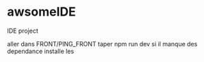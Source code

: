# awsomeIDE
IDE project 



aller dans FRONT/PING_FRONT
taper npm run dev 
si il manque des dependance installe les

